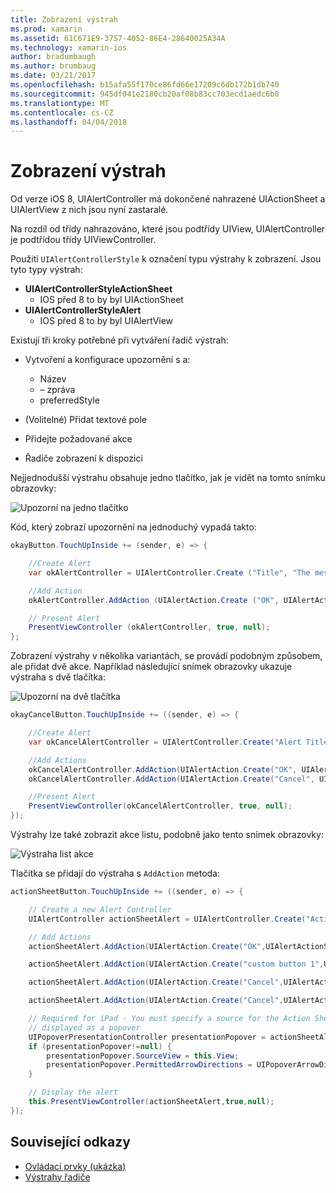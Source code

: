 ```yaml
---
title: Zobrazení výstrah
ms.prod: xamarin
ms.assetid: 61C671E9-3757-4052-86E4-28640025A34A
ms.technology: xamarin-ios
author: bradumbaugh
ms.author: brumbaug
ms.date: 03/21/2017
ms.openlocfilehash: b15afa55f170ce86fd66e17209c6db172b1db740
ms.sourcegitcommit: 945df041e2180cb20af08b83cc703ecd1aedc6b0
ms.translationtype: MT
ms.contentlocale: cs-CZ
ms.lasthandoff: 04/04/2018
---
```

# <a name="displaying-alerts"></a>Zobrazení výstrah

Od verze iOS 8, UIAlertController má dokončené nahrazené UIActionSheet a UIAlertView z nich jsou nyní zastaralé.

Na rozdíl od třídy nahrazováno, které jsou podtřídy UIView, UIAlertController je podtřídou třídy UIViewController.

Použití `UIAlertControllerStyle` k označení typu výstrahy k zobrazení. Jsou tyto typy výstrah:

- **UIAlertControllerStyleActionSheet**
    * IOS před 8 to by byl UIActionSheet
- **UIAlertControllerStyleAlert**
    * IOS před 8 to by byl UIAlertView 

Existují tři kroky potřebné při vytváření řadič výstrah:

- Vytvoření a konfigurace upozornění s a:
    * Název
    * – zpráva
    * preferredStyle
    
- (Volitelné) Přidat textové pole
- Přidejte požadované akce
- Řadiče zobrazení k dispozici

Nejjednodušší výstrahu obsahuje jedno tlačítko, jak je vidět na tomto snímku obrazovky:

 ![Upozorní na jedno tlačítko](alerts-images/alert1.png)

Kód, který zobrazí upozornění na jednoduchý vypadá takto:

```csharp
okayButton.TouchUpInside += (sender, e) => {

    //Create Alert
    var okAlertController = UIAlertController.Create ("Title", "The message", UIAlertControllerStyle.Alert);

    //Add Action
    okAlertController.AddAction (UIAlertAction.Create ("OK", UIAlertActionStyle.Default, null));

    // Present Alert
    PresentViewController (okAlertController, true, null);
};
```

Zobrazení výstrahy v několika variantách, se provádí podobným způsobem, ale přidat dvě akce. Například následující snímek obrazovky ukazuje výstraha s dvě tlačítka:

 ![ Upozorní na dvě tlačítka](alerts-images/alert2.png)

```csharp
okayCancelButton.TouchUpInside += ((sender, e) => {

    //Create Alert
    var okCancelAlertController = UIAlertController.Create("Alert Title", "Choose from two buttons", UIAlertControllerStyle.Alert);

    //Add Actions
    okCancelAlertController.AddAction(UIAlertAction.Create("OK", UIAlertActionStyle.Default, alert => Console.WriteLine ("Okay was clicked")));
    okCancelAlertController.AddAction(UIAlertAction.Create("Cancel", UIAlertActionStyle.Cancel, alert => Console.WriteLine ("Cancel was clicked")));

    //Present Alert
    PresentViewController(okCancelAlertController, true, null);
});
```

Výstrahy lze také zobrazit akce listu, podobně jako tento snímek obrazovky:

 ![Výstraha list akce](alerts-images/alert3.png)

Tlačítka se přidají do výstraha s `AddAction` metoda:

```csharp
actionSheetButton.TouchUpInside += ((sender, e) => {

    // Create a new Alert Controller
    UIAlertController actionSheetAlert = UIAlertController.Create("Action Sheet", "Select an item from below", UIAlertControllerStyle.ActionSheet);

    // Add Actions
    actionSheetAlert.AddAction(UIAlertAction.Create("OK",UIAlertActionStyle.Default, (action) => Console.WriteLine ("Item One pressed.")));

    actionSheetAlert.AddAction(UIAlertAction.Create("custom button 1",UIAlertActionStyle.Default, (action) => Console.WriteLine ("Item Two pressed.")));

    actionSheetAlert.AddAction(UIAlertAction.Create("Cancel",UIAlertActionStyle.Default, (action) => Console.WriteLine ("Item Three pressed.")));

    actionSheetAlert.AddAction(UIAlertAction.Create("Cancel",UIAlertActionStyle.Cancel, (action) => Console.WriteLine ("Cancel button pressed.")));

    // Required for iPad - You must specify a source for the Action Sheet since it is
    // displayed as a popover
    UIPopoverPresentationController presentationPopover = actionSheetAlert.PopoverPresentationController;
    if (presentationPopover!=null) {
        presentationPopover.SourceView = this.View;
        presentationPopover.PermittedArrowDirections = UIPopoverArrowDirection.Up;
    }

    // Display the alert
    this.PresentViewController(actionSheetAlert,true,null);
});
```

## <a name="related-links"></a>Související odkazy

- [Ovládací prvky (ukázka)](https://developer.xamarin.com/samples/Controls/)
- [Výstrahy řadiče](https://developer.xamarin.com/recipes/ios/standard_controls/alertcontroller/)
